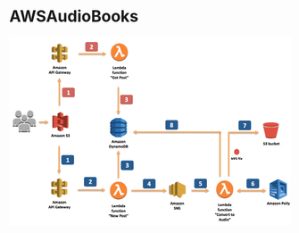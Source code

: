 # AWSAudioBooks

![Architecture schema](https://raw.githubusercontent.com/mihaistangaciu/AWSAudioBooks/develop/resources/text-to-speech_1.gif)


      
    
